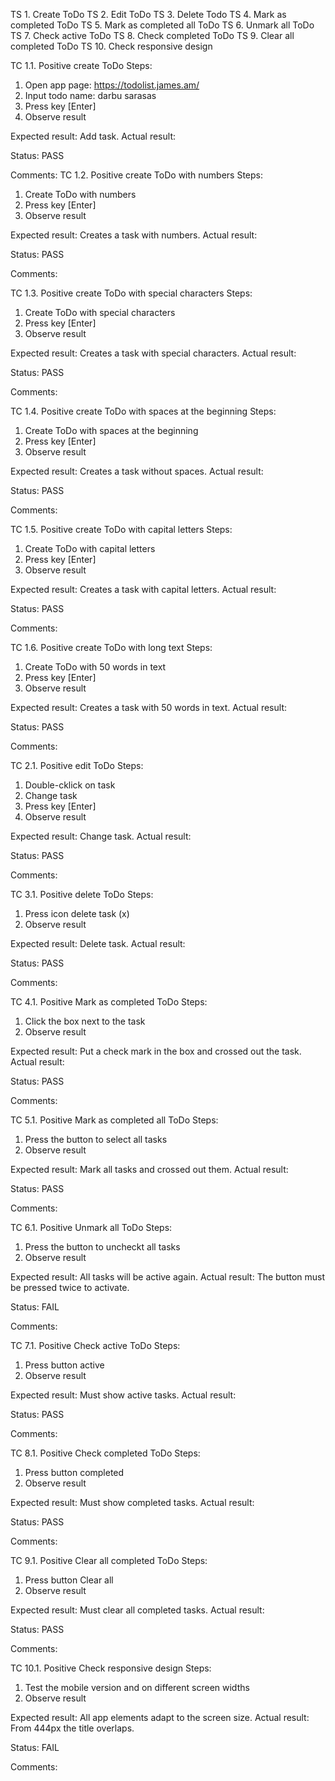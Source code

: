 TS 1. Create ToDo
TS 2. Edit ToDo
TS 3. Delete Todo
TS 4. Mark as completed ToDo
TS 5. Mark as completed all ToDo
TS 6. Unmark all ToDo
TS 7. Check active ToDo
TS 8. Check completed ToDo
TS 9. Clear all completed ToDo
TS 10. Check responsive design

TC 1.1. Positive create ToDo
Steps:
1. Open app page: https://todolist.james.am/
2. Input todo name: darbu sarasas
3. Press key [Enter]
4. Observe result

Expected result: Add task.
Actual result:

Status: PASS

Comments:
TC 1.2. Positive create ToDo with numbers
Steps:
1. Create ToDo with numbers
2. Press key [Enter]
3. Observe result

Expected result: Creates a task with numbers.
Actual result:

Status: PASS

Comments:

TC 1.3. Positive create ToDo with special characters
Steps:
1. Create ToDo with special characters
2. Press key [Enter]
3. Observe result

Expected result: Creates a task with special characters.
Actual result:

Status: PASS

Comments:

TC 1.4. Positive create ToDo with spaces at the beginning
Steps:
1. Create ToDo with spaces at the beginning
2. Press key [Enter]
3. Observe result

Expected result: Creates a task without spaces.
Actual result:

Status: PASS

Comments:

TC 1.5. Positive create ToDo with capital letters
Steps:
1. Create ToDo with capital letters
2. Press key [Enter]
3. Observe result

Expected result: Creates a task with capital letters.
Actual result:

Status: PASS

Comments:

TC 1.6. Positive create ToDo with long text
Steps:
1. Create ToDo with 50 words in text
2. Press key [Enter]
3. Observe result

Expected result: Creates a task with 50 words in text.
Actual result:

Status: PASS

Comments:

TC 2.1. Positive edit ToDo
Steps:
1. Double-cklick on task
2. Change task
3. Press key [Enter]
4. Observe result

Expected result: Change task.
Actual result:

Status: PASS

Comments:

TC 3.1. Positive delete ToDo
Steps:
1. Press icon delete task (x)
2. Observe result

Expected result: Delete task.
Actual result:

Status: PASS

Comments:

TC 4.1. Positive Mark as completed ToDo
Steps:
1. Click the box next to the task
2. Observe result

Expected result: Put a check mark in the box and crossed out the task.
Actual result:

Status: PASS

Comments:

TC 5.1. Positive Mark as completed all ToDo
Steps:
1. Press the button to select all tasks
2. Observe result

Expected result: Mark all tasks and crossed out them.
Actual result:

Status: PASS

Comments:

TC 6.1. Positive Unmark all ToDo
Steps:
1. Press the button to uncheckt all tasks
2. Observe result

Expected result: All tasks will be active again.
Actual result: The button must be pressed twice to activate.

Status: FAIL

Comments:

TC 7.1. Positive Check active ToDo
Steps:
1. Press button active
2. Observe result

Expected result: Must show active tasks.
Actual result: 

Status: PASS

Comments:

TC 8.1. Positive Check completed ToDo
Steps:
1. Press button completed
2. Observe result

Expected result: Must show completed tasks.
Actual result:

Status: PASS

Comments:

TC 9.1. Positive Clear all completed ToDo
Steps:
1. Press button Clear all
2. Observe result

Expected result: Must clear all completed tasks.
Actual result:

Status: PASS

Comments:

TC 10.1. Positive Check responsive design
Steps:
1. Test the mobile version and on different screen widths
2. Observe result

Expected result: All app elements adapt to the screen size.
Actual result: From 444px the title overlaps.

Status: FAIL

Comments: